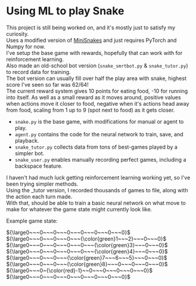 # Using ML to play Snake

This project is still being worked on, and it's mostly just to satisfy my curiosity.\
Uses a modified version of [MiniSnakes](https://github.com/eliasffyksen/MiniSnakes) and just requires PyTorch and Numpy for now.\
I've setup the base game with rewards, hopefully that can work with for reinforcement learning.\
Also made an old-school bot version (`snake_smrtbot.py` & `snake_tutor.py`) to record data for training.\
The bot version can usually fill over half the play area with snake, highest score I've seen so far was 62/64!\
The current reward system gives 10 points for eating food, -10 for running into itself. As well as a small reward as it moves around, positive values when actions move it closer to food, negative when it's actions head away from food, scaling from 1 up to 9 (spot next to food) as it gets closer.

- `snake.py` is the base game, with modifications for manual or agent to play.
- `agent.py` contains the code for the neural network to train, save, and playback.
- `snake_tutor.py` collects data from tons of best-games played by a simpler bot.
- `snake_user.py` enables manually recording perfect games, including a backspace feature.

I haven't had much luck getting reinforcement learning working yet, so I've been trying simpler methods.\
Using the _tutor version, I recorded thousands of games to file, along with the action each turn made.\
With that, should be able to train a basic neural network on what move to make for whatever the game state might currently look like.

Example game state:

${\large0~~~0~~~0~~~0~~~0~~~0~~~0~~~0}$\
${\large0~~~0~~~0~~~0~~~{\color{green}1~~~2}~~~0~~~0}$\
${\large0~~~0~~~0~~~0~~~0~~~{\color{green}3}~~~0~~~0}$\
${\large0~~~0~~~0~~~0~~~0~~~{\color{green}4}~~~0~~~0}$\
${\large0~~~0~~~0~~~{\color{green}7~~~6~~~5}~~~0~~~0}$\
${\large0~~~0~~~0~~~{\color{green}8}~~~0~~~0~~~0~~~0}$\
${\large0~~~0~{\color{red}-1}~~0~~~0~~~0~~~0~~~0}$\
${\large0~~~0~~~0~~~0~~~0~~~0~~~0~~~0}$
